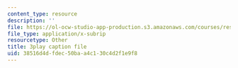 ```yaml
---
content_type: resource
description: ''
file: https://ol-ocw-studio-app-production.s3.amazonaws.com/courses/res-6-012-introduction-to-probability-spring-2018/38516d4dfdec50baa4c130c4d2f1e9f8_TAyA-rjmesQ.vtt
file_type: application/x-subrip
resourcetype: Other
title: 3play caption file
uid: 38516d4d-fdec-50ba-a4c1-30c4d2f1e9f8
---
```

